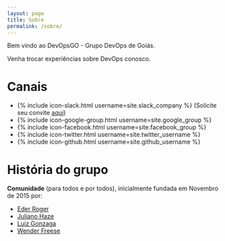 ```yaml
---
layout: page
title: Sobre
permalink: /sobre/
---
```


Bem vindo ao DevOpsGO - Grupo DevOps de Goiás.

Venha trocar experiências sobre DevOps conosco.

# Canais

<ul class="social-media-list">
    <li>{% include icon-slack.html username=site.slack_company %} (Solicite seu convite <a href='http://devopsgo-slack-invite.meteor.com/'>aqui</a>)</li>
    <li>{% include icon-google-group.html username=site.google_group %}</li>
    <li>{% include icon-facebook.html username=site.facebook_group %}</li>
    <li>{% include icon-twitter.html username=site.twitter_username %}</li>
    <li>{% include icon-github.html username=site.github_username %}</li>
</ul>

# História do grupo

**Comunidade** (para todos e por todos), inicialmente fundada em Novembro de 2015 por:

- [Eder Roger](https://linkedin.com/in/ederroger)
- [Juliano Haze](https://github.com/julianohaze)
- [Luiz Gonzaga](http://luiz.in)
- [Wender Freese](https://twitter.com/WenderFreese)

